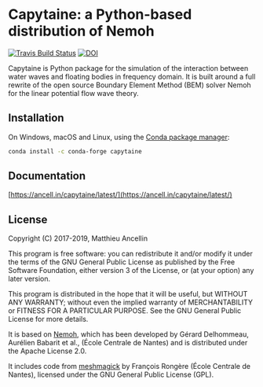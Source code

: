 # Capytaine: a Python-based distribution of Nemoh

[![Travis Build Status](https://travis-ci.org/mancellin/capytaine.svg?branch=master)](https://travis-ci.org/mancellin/capytaine)
[![DOI](http://joss.theoj.org/papers/10.21105/joss.01341/status.svg)](https://doi.org/10.21105/joss.01341)

Capytaine is Python package for the simulation of the interaction between water waves and floating bodies in frequency domain.
It is built around a full rewrite of the open source Boundary Element Method (BEM) solver Nemoh for the linear potential flow wave theory.

## Installation

On Windows, macOS and Linux, using the [Conda package manager](https://www.anaconda.com/distribution/):

```bash
conda install -c conda-forge capytaine
```

## Documentation

[https://ancell.in/capytaine/latest/](https://ancell.in/capytaine/latest/)

## License

Copyright (C) 2017-2019, Matthieu Ancellin

This program is free software: you can redistribute it and/or modify it under the terms of the GNU General Public License as published by the Free Software Foundation, either version 3 of the License, or (at your option) any later version.

This program is distributed in the hope that it will be useful, but WITHOUT ANY WARRANTY; without even the implied warranty of MERCHANTABILITY or FITNESS FOR A PARTICULAR PURPOSE.  See the GNU General Public License for more details.

It is based on [Nemoh](https://lheea.ec-nantes.fr/logiciels-et-brevets/nemoh-presentation-192863.kjsp), which has been developed by Gérard Delhommeau, Aurélien Babarit et al., (École Centrale de Nantes) and is distributed under the Apache License 2.0.

It includes code from [meshmagick](https://github.com/LHEEA/meshmagick/) by François Rongère (École
Centrale de Nantes), licensed under the GNU General Public License (GPL).
